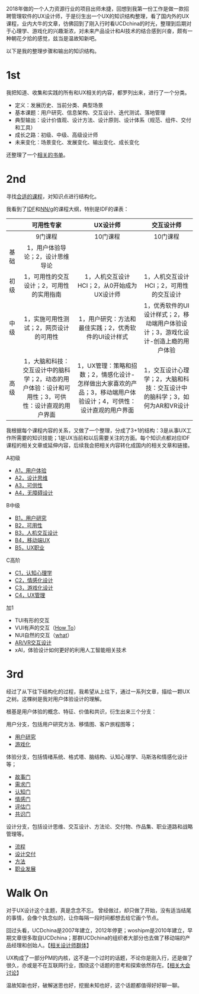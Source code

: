 2018年做的一个人力资源行业的项目出师未捷，回想到我第一份工作是做一款招聘管理软件的UX设计师，于是衍生出一个UX的知识结构整理，看了国内外的UX课程，业内大牛的文章，彷佛回到了刚入行时看UCDchina的时光，整理到后期对于心理学、游戏化的兴趣渐浓，对未来产品设计和AI技术的结合感到兴奋，颇有一种朝花夕拾的感觉，兹当是温故知新吧。

以下是我的整理步骤和输出的知识结构。

# 1st
我把知道、收集和实践的所有和UX相关的内容，都罗列出来，进行了一个分类。
* 定义：发展历史、当前分类、典型场景
* 基本课题：用户研究、信息架构、交互设计、迭代测试、落地管理
* 典型输出：设计价值观、设计方法、设计原则、设计体系（规范、组件、交付和工具）
* 成长之路：初级、中级、高级设计师
* 未来变化：场景变化、发展变化、输出变化、成长变化

还整理了一个[相关的书单]()。

# 2nd
寻找[合适的课程]()，对知识点进行结构化。

我看到了[IDF](https://www.interaction-design.org/)和[NN/g](https://www.nngroup.com/training/)的课程大纲，特别是IDF的课表：

|    | **可用性专家**   | **UX设计师**   | **交互设计师**   | 
|:----|:----:|:----:|:----:|
|    | 9门课程 | 10门课程 | 10门课程 | 
| 基础 | 1，用户体验导论；2，设计思维导论 |    |    | 
| 初级 | 1，可用性的交互设计；2，可用性的实用指南 | 1，人机交互设计HCI；2，从0开始成为UX设计师   | 1，人机交互设计HCI；2，可用性的交互设计 | 
| 中级 | 1，实施可用性测试；2，网页设计的可用性 | 1，用户研究：方法和最佳实践；2，优秀软件的UI设计样式 | 1，优秀软件的UI设计样式；2，移动端用户体验设计；3，游戏化设计-创造上瘾的用户体验 | 
| 高级 | 1，大脑和科技：交互设计中的脑科学；2，动态的用户体验：设计和可用性；3，可供性：设计直观的用户界面   | 1，UX管理：策略和招数；2，情感化设计-怎样做出大家喜欢的产品；3，移动端用户体验设计；4，可供性：设计直观的用户界面   | 1，交互设计心理学；2，大脑和科技：交互设计中的脑科学；3，如何为AR和VR设计   | 


我根据每个课程内容的关系，又做了一个整理，分成了3+1的结构：3是从事UX工作所需要的知识技能；1是UX当前和以后需要关注的方面。每个知识点都对应IDF课程的相关文章或延伸内容，后续我会把相关内容转化成国内的相关文章和链接。

A初级
* [A1，用户体验](https://shimo.im/docs/wRhC9xRjcpwXcCJC/)
* [A2，设计思维](https://shimo.im/docs/HGrvdH8vCRyWDT6r/)
* [A3，可供性](https://shimo.im/docs/h96kkVQw3GcKxGRt/)
* [A4，无障碍设计](https://shimo.im/docs/rDVPKc8C88JgdJrD/)

B中级
* [B1，用户研究](https://shimo.im/docs/c36Dh3jX69RYy8hq/)
* [B2，可用性](https://shimo.im/docs/d6TT8RdckwKHXHXp/)
* [B3，人机交互设计](https://shimo.im/docs/k8vrckpqXKyXHyXC/)
* [B4，移动端UX](https://shimo.im/docs/J9D96CtgKTCVGw6k/)
* [B5，UX职业](https://shimo.im/docs/DxxDDhhqrWKkJ6pP/)

C高阶
* [C1，认知心理学](https://shimo.im/docs/c3CYyPQdKkKHH9Jj/)
* [C2，情感化设计](https://shimo.im/docs/JtxvwTcCrTRYvChT/)
* [C3，游戏化设计](https://shimo.im/docs/dXVVgYcKDTQ8kjq3/)
* [C4，UX管理](https://shimo.im/docs/cdPWHHvWjWXrTgyc/)

加1
* TUI有形的交互
* VUI有声的交互（[How To](https://www.interaction-design.org/literature/article/how-to-design-voice-user-interfaces)）
* NUI自然的交互（[what](https://www.interaction-design.org/literature/article/natural-user-interfaces-what-are-they-and-how-do-you-design-user-interfaces-that-feel-natural)）
* [AR/VR交互设计](https://shimo.im/docs/cpVVdTJqyQdH3YvR/)
* xAI，体验设计如何更好的利用人工智能相关技术

# 3rd
经过了从下往下结构化的过程，我希望从上往下，通过一系列文章，描绘一颗UX之树。这棵树是我对用户体验设计的理解。

根基是用户体验的概念、特征、价值和共识，衍生出来三个分支：

用户分支，包括用户研究方法、移情图、客户旅程图等；
* [用户研究]()
* [游戏化]()

体验分支，包括情绪系统、格式塔、脑结构、认知心理学、马斯洛和情感化设计等；
* [故事门]()
* [需求门]()
* [认知门]()
* [情感门]()
* [评估门]()
* [共识门]()

设计分支，包括设计思维、交互设计、方法论、交付物、作品集、职业道路和战略管理等。
* [流程]()
* [设计交付]()
* [方法]()
* [职业发展]()

# Walk On
对于UX设计这个主题，真是念念不忘。
曾经做过，却只做了开始，没有适当结尾的事情，会像个执念似的，让你每隔一段时间都想去给它画个节点。

回过头看，UCDchina是2007年建立，2012年停更；woshipm是2010年建立，早期文章很多取自UCDchina；那群UCDchina的组织者大部分也去做了移动端的产品经理和创始人。【[相关设计师群体]()】

UX构成了一部分PM的内核，这不是一个过时的话题，不论你是刚入行，还是做了很久，亦或是不在互联网行业，围绕这个话题的思考和探索依然存在。【[相关大会讨论](https://shimo.im/docs/dN72lUjiTPcyEkZN/)】

温故知新也好，破解迷思也好，挖掘未知也好，这个话题都值得好好聊一聊。
